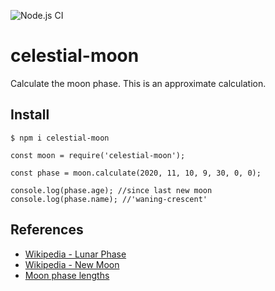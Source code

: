 ![Node.js CI](https://github.com/oyve/celestial-moon/workflows/Node.js%20CI/badge.svg)
# celestial-moon
Calculate the moon phase.
This is an approximate calculation.

## Install

```
$ npm i celestial-moon
```

```
const moon = require('celestial-moon');

const phase = moon.calculate(2020, 11, 10, 9, 30, 0, 0);

console.log(phase.age); //since last new moon
console.log(phase.name); //'waning-crescent'
```

## References
- [Wikipedia - Lunar Phase](https://en.wikipedia.org/wiki/Lunar_phase)
- [Wikipedia - New Moon](https://en.wikipedia.org/wiki/New_moon)
- [Moon phase lengths](https://minkukel.com/en/various/calculating-moon-phase/)
